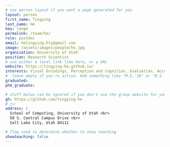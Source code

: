 ```yaml
---
# use person layout if you want a page generated for you
layout: person
first_name: Tingying
last_name: He
key: lange
permalink: /team/he/
role: postdoc
email: hetingying.hty@gmail.com
image: /assets/images/people/he.jpg
organization: University of Utah
position: Research Scientist
# use either a local link like here, or a URL
website: https://tingying-he.github.io/
interests: Visual Encodings, Perception and Cognition, Evaluation, Accessibility
#  leave empty if you're active. Add something like "M.S.'16" or "B.S.'17" if you got a degree while at VDL. Add "N" if you left VDL before you got a degree.
graduated:
phd_graduate: 

# stuff below can be ignored if you don't use the group website for your private website
gh: https://github.com/tingying-he
# cv:
address: |
  School of Computing, University of Utah <br>
  50 S. Central Campus Drive <br>
  Salt Lake City, Utah 84112

# flag used to determine whether to show teaching
showteaching: false
---
```

